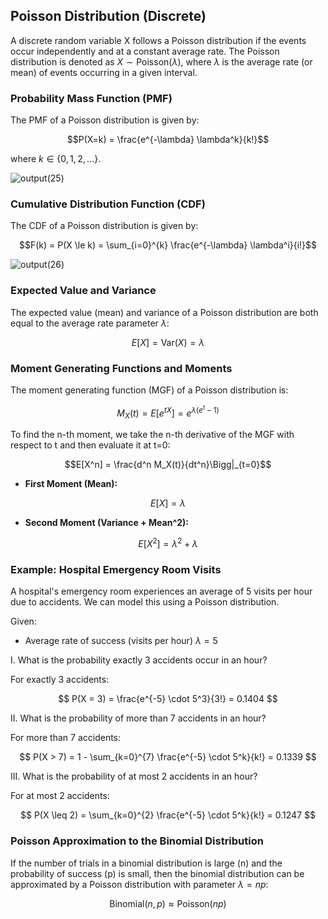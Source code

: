 ## Poisson Distribution (Discrete)

A discrete random variable X follows a Poisson distribution if the events occur independently and at a constant average rate. The Poisson distribution is denoted as $X \sim \text{Poisson}(\lambda)$, where $\lambda$ is the average rate (or mean) of events occurring in a given interval.

### Probability Mass Function (PMF)

The PMF of a Poisson distribution is given by:

$$P(X=k) = \frac{e^{-\lambda} \lambda^k}{k!}$$

where $k \in \{0, 1, 2, \dots\}$.

![output(25)](https://github.com/user-attachments/assets/d4b69074-c230-4642-8420-ce020e581a44)

### Cumulative Distribution Function (CDF)

The CDF of a Poisson distribution is given by:

$$F(k) = P(X \le k) = \sum_{i=0}^{k} \frac{e^{-\lambda} \lambda^i}{i!}$$

![output(26)](https://github.com/user-attachments/assets/3fdbcff6-d49f-4850-b9d9-e7fb08532b25)

### Expected Value and Variance

The expected value (mean) and variance of a Poisson distribution are both equal to the average rate parameter $\lambda$:

$$E[X] = \text{Var}(X) = \lambda$$

### Moment Generating Functions and Moments

The moment generating function (MGF) of a Poisson distribution is:

$$M_X(t) = E[e^{tX}] = e^{\lambda(e^t - 1)}$$

To find the n-th moment, we take the n-th derivative of the MGF with respect to t and then evaluate it at t=0:

$$E[X^n] = \frac{d^n M_X(t)}{dt^n}\Bigg|_{t=0}$$

* **First Moment (Mean):**

$$E[X] = \lambda$$

* **Second Moment (Variance + Mean^2):**

$$E[X^2] = \lambda^2 + \lambda$$

### Example: Hospital Emergency Room Visits

A hospital's emergency room experiences an average of 5 visits per hour due to accidents. We can model this using a Poisson distribution.

Given:

- Average rate of success (visits per hour) $\lambda = 5$

I. What is the probability exactly 3 accidents occur in an hour?

For exactly 3 accidents:

$$ P(X = 3) = \frac{e^{-5} \cdot 5^3}{3!} = 0.1404 $$

II. What is the probability of more than 7 accidents in an hour?

For more than 7 accidents:

$$ P(X > 7) = 1 - \sum_{k=0}^{7} \frac{e^{-5} \cdot 5^k}{k!} = 0.1339 $$

III. What is the probability of at most 2 accidents in an hour?

For at most 2 accidents:

$$ P(X \leq 2) = \sum_{k=0}^{2} \frac{e^{-5} \cdot 5^k}{k!} = 0.1247 $$

### Poisson Approximation to the Binomial Distribution

If the number of trials in a binomial distribution is large (n) and the probability of success (p) is small, then the binomial distribution can be approximated by a Poisson distribution with parameter $\lambda = np$:

$$\text{Binomial}(n, p) \approx \text{Poisson}(np)$$
